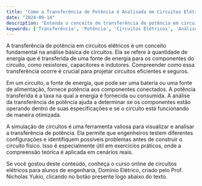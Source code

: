 ```yaml
---
title: "Como a Transferência de Potência é Analisada em Circuitos Elétricos?"
date: "2024-09-14"
description: "Entenda o conceito de transferência de potência em circuitos elétricos e sua importância na análise básica de circuitos."
keywords: ['Transferência', 'Potência', 'Circuitos Elétricos', 'Análise', 'Fonte']
---
```


A transferência de potência em circuitos elétricos é um conceito fundamental na análise básica de circuitos. Ela se refere à quantidade de energia que é transferida de uma fonte de energia para os componentes do circuito, como resistores, capacitores e indutores. Compreender como essa transferência ocorre é crucial para projetar circuitos eficientes e seguros.

Em um circuito, a fonte de energia, que pode ser uma bateria ou uma fonte de alimentação, fornece potência aos componentes conectados. A potência transferida é a taxa na qual a energia é fornecida ou consumida. A análise da transferência de potência ajuda a determinar se os componentes estão operando dentro de suas especificações e se o circuito está funcionando de maneira otimizada.

A simulação de circuitos é uma ferramenta valiosa para visualizar e analisar a transferência de potência. Ela permite que engenheiros testem diferentes configurações e identifiquem possíveis problemas antes de construir o circuito físico. Isso é especialmente útil em exercícios práticos, onde a compreensão teórica é aplicada em cenários reais.

Se você gostou deste conteúdo, conheça o curso online de circuitos elétricos para alunos de engenharia, Domínio Elétrico, criado pelo Prof. Nicholas Yukio, clicando no botão presente logo abaixo do texto.